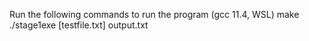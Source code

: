 Run the following commands to run the program (gcc 11.4, WSL) 
make 
./stage1exe [testfile.txt] output.txt

